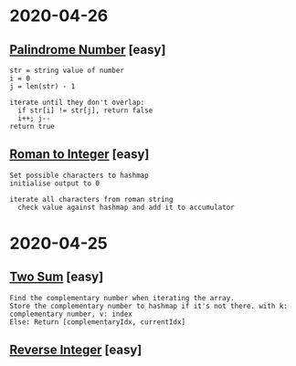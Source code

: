 # 2020-04-26
## [Palindrome Number](https://leetcode.com/problems/palindrome-number/) [easy]
```
str = string value of number
i = 0
j = len(str) - 1

iterate until they don't overlap:
  if str[i] != str[j], return false
  i++; j--
return true
```

## [Roman to Integer](https://leetcode.com/problems/roman-to-integer/) [easy]
```
Set possible characters to hashmap
initialise output to 0

iterate all characters from roman string
  check value against hashmap and add it to accumulator
```

# 2020-04-25
## [Two Sum](https://leetcode.com/problems/two-sum/) [easy]
```
Find the complementary number when iterating the array.
Store the complementary number to hashmap if it's not there. with k: complementary number, v: index
Else: Return [complementaryIdx, currentIdx]
```

## [Reverse Integer](https://leetcode.com/problems/reverse-integer/) [easy]
```
```


